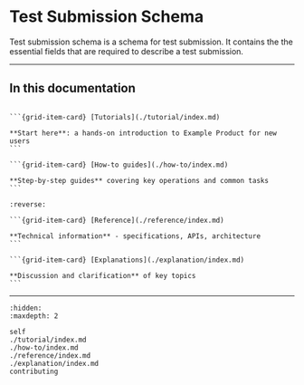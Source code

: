 # Test Submission Schema

Test submission schema is a schema for test submission. It contains the
the essential fields that are required to describe a test submission.

---------

## In this documentation

````{grid} 1 1 2 2

```{grid-item-card} [Tutorials](./tutorial/index.md)

**Start here**: a hands-on introduction to Example Product for new users
```

```{grid-item-card} [How-to guides](./how-to/index.md)

**Step-by-step guides** covering key operations and common tasks
```

````

````{grid} 1 1 2 2
:reverse:

```{grid-item-card} [Reference](./reference/index.md)

**Technical information** - specifications, APIs, architecture
```

```{grid-item-card} [Explanations](./explanation/index.md)

**Discussion and clarification** of key topics
```

````

---------


```{toctree}
:hidden:
:maxdepth: 2

self
./tutorial/index.md
./how-to/index.md
./reference/index.md
./explanation/index.md
contributing
```
